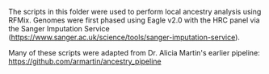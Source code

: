 The scripts in this folder were used to perform local ancestry analysis using RFMix. Genomes were first phased using Eagle v2.0 with the HRC panel via the Sanger Imputation Service (https://www.sanger.ac.uk/science/tools/sanger-imputation-service).

Many of these scripts were adapted from Dr. Alicia Martin's earlier pipeline: https://github.com/armartin/ancestry_pipeline
